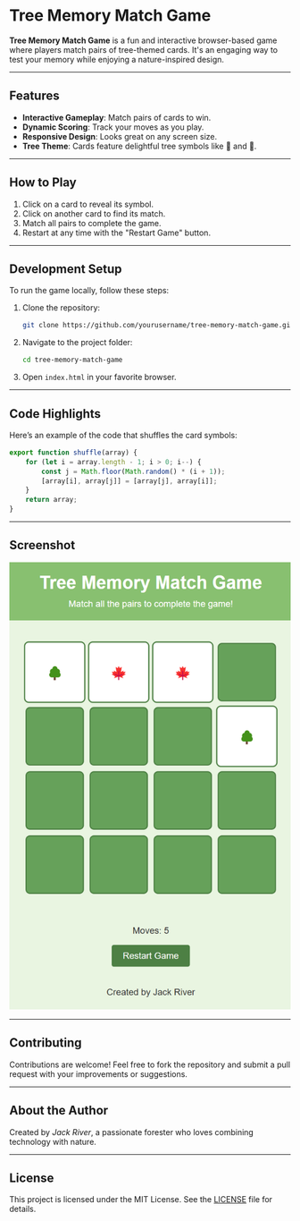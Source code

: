 # Tree Memory Match Game

**Tree Memory Match Game** is a fun and interactive browser-based game where players match pairs of tree-themed cards. It's an engaging way to test your memory while enjoying a nature-inspired design.

---

## Features

- **Interactive Gameplay**: Match pairs of cards to win.
- **Dynamic Scoring**: Track your moves as you play.
- **Responsive Design**: Looks great on any screen size.
- **Tree Theme**: Cards feature delightful tree symbols like 🌲 and 🌳.

---

## How to Play

1. Click on a card to reveal its symbol.
2. Click on another card to find its match.
3. Match all pairs to complete the game.
4. Restart at any time with the "Restart Game" button.

---

## Development Setup

To run the game locally, follow these steps:

1. Clone the repository:
    ```bash
    git clone https://github.com/yourusername/tree-memory-match-game.git
    ```
2. Navigate to the project folder:
    ```bash
    cd tree-memory-match-game
    ```
3. Open `index.html` in your favorite browser.

---

## Code Highlights

Here’s an example of the code that shuffles the card symbols:

```javascript
export function shuffle(array) {
    for (let i = array.length - 1; i > 0; i--) {
        const j = Math.floor(Math.random() * (i + 1));
        [array[i], array[j]] = [array[j], array[i]];
    }
    return array;
}
```

---

## Screenshot

![Game Screenshot](./Screenshot.png)

---

## Contributing

Contributions are welcome! Feel free to fork the repository and submit a pull request with your improvements or suggestions.

---

## About the Author

Created by *Jack River*, a passionate forester who loves combining technology with nature.

---

## License

This project is licensed under the MIT License. See the [LICENSE](./LICENSE) file for details.
